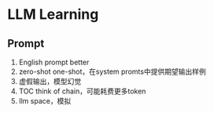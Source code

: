 # LLM Learning

## Prompt

1. English prompt better
2. zero-shot one-shot，在system promts中提供期望输出样例
3. 虚假输出，模型幻觉
4. TOC think of chain，可能耗费更多token
5. llm space，模拟
